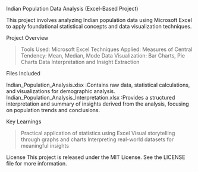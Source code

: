 Indian Population Data Analysis (Excel-Based Project)

This project involves analyzing Indian population data using Microsoft Excel to apply foundational statistical concepts and data visualization techniques.

Project Overview

> Tools Used: Microsoft Excel
> Techniques Applied:
> Measures of Central Tendency: Mean, Median, Mode
> Data Visualization: Bar Charts, Pie Charts
> Data Interpretation and Insight Extraction

Files Included

Indian_Population_Analysis.xlsx :Contains raw data, statistical calculations, and visualizations for demographic analysis.
Indian_Population_Analysis_Interpretation.xlsx :Provides a structured interpretation and summary of insights derived from the analysis, focusing on population trends and conclusions.

Key Learnings

>Practical application of statistics using Excel
>Visual storytelling through graphs and charts
>Interpreting real-world datasets for meaningful insights

License
This project is released under the MIT License. See the LICENSE file for more information.
